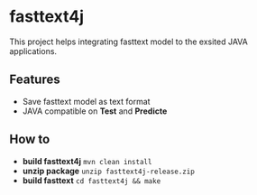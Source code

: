 # fasttext4j
This project helps integrating fasttext model to the exsited JAVA applications. 
## Features
+ Save fasttext model as text format
+ JAVA compatible on <b>Test</b> and <b>Predicte</b>
 
## How to
+ <b>build fasttext4j</b> `mvn clean install`
+ <b>unzip package</b> `unzip fasttext4j-release.zip`
+ <b>build fasttext</b> `cd fasttext4j && make`